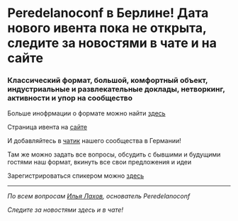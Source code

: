 # **Peredelanoconf** в Берлине! Дата нового ивента пока не открыта, следите за новостями в чате и на сайте

### Классический формат, большой, комфортный объект, индустриальные и развлекательные доклады, нетворкинг, активности и упор на сообщество

Больше инофрмации о формате можно найти [здесь](/./confs/standard.md)

Страница ивента на [сайте](https://peredelanoconf.com/berlin)

И добавляйтесь в [чатик](https://t.me/peredelanoconf_germany) нашего сообщества в Германии! 

Там же можно задать все вопросы, обсудить с бывшими и будущими гостями наш формат, вкинуть все свои предложения и идеи

Зарегистрироваться спикером можно [здесь](/./guides/tech-speech.md)

---

_По всем вопросам [Илья Лахов](https://t.me/ilakhov), основатель Peredelanoconf_

_Следите за новостями здесь и в чате!_
